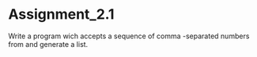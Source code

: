# Assignment_2.1
Write a program wich accepts a sequence of comma -separated numbers from and generate a list.



